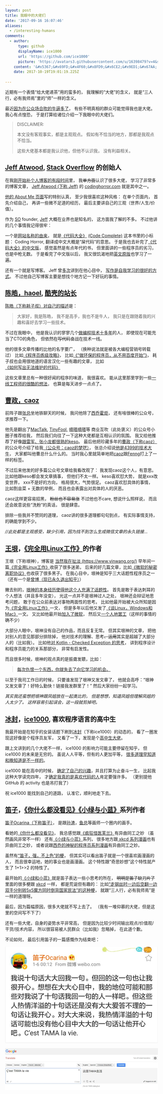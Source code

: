 ```yaml
---
layout: post
title: 我眼中的大佬们
date: '2017-09-16 16:07:46'
aliases:
  - /interesting-humans
comments:
  - author:
      type: github
      displayName: ice1000
      url: 'https://github.com/ice1000'
      picture: 'https://avatars3.githubusercontent.com/u/16398479?v=4&s=73'
    content: '&#x5367;&#x69FD;&#x4F60;&#x8FD9;&#x6CE2;&#x9ED1;&#x67AA;'
    date: 2017-10-19T19:01:19.225Z

---
```


近期有一个表情“给大佬递茶”用的蛮多的，
我理解的“大佬”的含义，
就是“三人行，必有我师焉”里的“师”一样的含义。

<!--more-->

最近[因为在公众场合吹的牛逼多了][my-zhihu]，
有些不明真相的群众可能觉得我也是大佬。
我心有点惶恐，
于是打算给诸位介绍一下我眼中的大佬们。

> DISCLAIMER:
>
> 本文没有客观事实，都是主观观点。
> 假如有不恰当的地方，那都是我观点不恰当。
>
> 这些大佬基本都是我认识他，但他不认识我，
> 没有利益相关。


## [Jeff Atwood][jeff], [Stack Overflow][so] 的创始人

在我[刚开始补个人博客的有段时间][read-blog]里，
我~~单方面~~认识了很多大佬，
学习了非常多的博客文章，
[Jeff Atwood (下称 Jeff)][jeff] 的 [codinghorror.com][coding-horror] 就是其中之一。

[他的 About Me 页面][jeff]写的特别认真，
至少我很喜欢这种风格：
在单个页面内，
首先介绍自己，
再讲一些微不足道的经历，
最后主要讲自己的三观（世界/人生/价值）。

作为 [SO][so] founder,
[Jeff][jeff] 大概在业界也是知名的，
这方面我了解的不多。
不过他讲的几个事情我记得很牢：

一个是[网站名称的由来][name-of-coding-horror]，
就是[《代码大全》][code-complete-cn] [(Code Complete)][code-complete] 这本书里的小标题：
Coding Horror, 翻译成中文大概是“屎代码”的意思。
于是我也去补完了[《代码大全》的中文版][code-complete-cn]，
感觉虽然是有点年代的书，
但里面讲的一些程序员的劣习，
也是中枪无数。
于是看完了中文版以后，
我又很饥渴地把[英文原版][code-complete]也学习了一遍。

还有一个就是写博客。
Jeff 曾[多次][fear-of-writing]讲到在他心目中，
[写作是自我学习的很好的方式][how-to-write]。
不过他自己写博客主要是想找个地方记一下好玩的事情。


## [陈皓，haoel][haoel-weibo], [酷壳的站长][haoel]

[陈皓（下称耗子叔）对自己的描述][haoel]是：

> 大家好，我是陈皓，
> 我不是高手，我也不是牛人，
> 我只是在跟随着我的兴趣和喜好去学习一些技术。

不过在我眼中，
他是我认识的寥寥几个[做编程技术十多年][haoel-dev]的人，
即使现在可能充当了CTO的角色，
但依然~~在写代码~~奋战在技术一线。

他的很多文章传播的比他的名字要广，
（换种说法就是被各大编程营销号转载过）
比如[《程序员练级攻略》][level-tasks]，
比如[《“做环保的程序员，从不用百度开始”》][no-baidu]，
耗子叔也会用很地道的语言汉化一些有趣的文章，
比如[《如何写出无法维护的代码》][bad-code]

这些文章里总有一种很好闻的程序的味道，
我很喜欢。
能从这里那里学到一些[一线工程师的很酷的想法][se]，
也算是每天进步一点点了。


## [曹政，caoz][caoz]

前阵子跟[张总][tothegump]坐地铁聊天的时候，
我问他除了[西乔][xiqiao][霍炬][huoju]，
还有啥很棒的公众号，求推荐一下。

他先是翻出了[MacTalk][wechat-mactalk], [TinyFool][wechat-tinyfool], [嘀嗒嘀嗒][wechat-angelatalk]等
商业互吹（此处褒义）的公众号小圈子推荐给我，
然后我们向往了一下这种大佬都是互相认识的氛围。
我又给他推荐了好像[跟雷军、张小龙都很熟的keso][wechat-keso]。
最后他把珍藏多年的[曹政（下称caoz）][caoz]的公众号介绍了给我[（公众号：caoz的梦呓）][wechat-caoz]，
张总介绍说[他是4399的技术大牛][caoz-4399]，
大家都叫他曹总什么什么的。
当时我心里就简单地把[caoz][caoz]跟[Fenng][fenng]打上了一样的标签。

不过后来他发的好多篇公众号文章给我看改观了：
我发现caoz这个人，有意思。
比如他跟keso都会发文章搞事，
但他们不太一样。
keso喜欢怼大势，
就是xxx改变世界，
xxx不是好的方向，
格局很大，气势很足。
caoz喜欢怼具体的事情，
比如割韭菜 + 无数的举例，
而且也会表露出对具体的人的厌恶。

caoz这样更容易招黑，
~~粉丝也不容易涨~~
不过他也不care,
想说什么照样说，
而且还会故意说些“洗粉”的真话，
很是肆意。

排除一些我并不赞同的道理，
caoz讲的很多道理都句句到点，
有实际事情支持，
的确能学到不少。

_//此处都是主观感受，缺少引用，因为找不到怎么生成微信文章的永久链接…_


## [王垠][yin]，[《完全用Linux工作》][work-with-linux]的作者

王垠（下称垠神），博客是 [当然我在扯淡 (https://www.yinwang.org/)][yin]
早年间一篇[《完全用Linux工作》][work-with-linux]收获了很多迷弟，
后来的好几篇文章，比如[《微软的秘密离职协议》][microsoft-separation]也收获了很多黑子。
在我心目中，垠神是知乎三大话题性程序员之一
（还有一个是[曾博（现已永久退出知乎）][bo]）

撇去别的，[垠神的本身经历使得他这个人充满了话题性][yin-pr]。
首先是敢于表达刺耳的个人想法（并且多年没变），
光这一点并不是垠神过人之处，
垠神还会辩证地思考问题，
敢于在公众前表达对事物两面性的思考。
比如他最开始被大众所知是因为[《完全用Linux工作》][work-with-linux]一文，
但是多年以后他又发了[《谈Linux，Windows和Mac》][linux-eh]一文。
又比如他最开始[加入了微软][yin-ms]，
然后又[一个人地罢工][yin-strike]（这样的事情的确不少）

大部分人眼中，垠神没有自己的作品，而且反复无常。
但其实垠神的文章，
把他对别人的意见那部分排除掉，
他对技术的理解、思考~~、运用~~其实是超越了大部分人的（比如我）。
比如他[对 Kotlin - Checked Exception 的思考][kotlin-ce]，
讲到程序设计和程序员能力的关系那部分，
非常有启发性。

而且很多时候，垠神的观点真的是振聋发聩，比如：

> [每次仇恨一个东西，你就失去了向它学习的机会。][linux-eh]

以至于我司工作日的时候，
只要谁发现了垠神又发文章了，
他就会高呼：“垠神又发文章了！好特么勤快！链接我发群里了！”
然后大家纷纷一起学习。

_其实我还蛮想把垠神跟凤姐放在一起类比的，_
_但是想想，知道凤姐但理解凤姐的人太少了。_
_这样容易引起误会，这一段就剪掉吧。_


## [冰封][ice1000]，[ice1000][github-ice1000], 喜欢程序语言的高中生

我最开始是在知乎的女装话题下刷到[冰封][ice1000]（下称ice1000）的动态的，
看了一圈发现这好像是个程序员友军，
又看了一下，发现是个[高中生大佬][highschool-ice1000]。

跟上文讲到的几个大佬不一样，
ice1000 的影响力可能主要停留在知乎，
但 ice1000 的未来是无穷的。
虽说人人平等，但有的人更加平等，
[很多道理早知道和晚知道是不一样的][time-is-money]。

ice1000 能在高中的时候，
[确定了自己的兴趣][real-ice1000]，并且打算为止奋斗一生，
比起我这种大学读完四年，
才[确定我真的是喜欢代码的人][i-like-coding]肯定要强许多。
（更别提他 GitHub 的 activity 也是吊打我了）

祝 ice1000 能找到自己的道路，
认准它，顺利地走下去。


## [笛子][ocarina]，[《你什么都没看见》][uc-nothing][《小绿与小蓝》][green-blue-life]系列作者

[笛子Ocarina（下称笛子）][ocarina]，
是跟[孙渣][sunzha]，[鱼总][a4typhoon]等画师一个圈内的画手。

看她的[《你什么都没看见》][uc-nothing]，
我总感觉跟[《疯狂怪医芙兰》][franken-fran]有异曲同工之妙
（虽然画风非常不一样）
还有[《小绿与小蓝》][green-blue-life]系列，
很多地方跟[ xkcd 系列漫画][xkcd]也有异曲同工之妙，
或者说跟[西乔的神秘的程序员系列漫画][xiqiao]有异曲同工之妙。

虽然有[“笛子，强，不上色”的梗][ocarina-strong]，
但其实可以看出笛子就是一个很喜欢画漫画的人，
而且很幸运地，她的事业也是画漫画。
这个特性跟“奇思妙想”这个特性就产生了 1+1>>2 的特性了。

最开始的[《小绿和小蓝》][green-blue-life]就是笛子表达一些小思考的所在，
~~明明是笛子缺刀片了~~
里面的很多梗跟 [xkcd][xkcd] 一样，
都是荒诞但有趣的：
比如[“走钢丝时一边后空翻一边双手分别转5x5魔方同时倒背国家民法”的这种梗][gb-talent]，
就跟“三人行，必有我师焉”是一样的道理呀。


最后，因为篇幅原因，很多大佬就不写上去了。
（我有一堆仰慕的大佬，但是这里的空间写不下了）

还有一些大佬，自身的姿势水平非常高，
但是因为比较少时间输出观点/价值观/干货/技术内容，
所以很容易被人民群众（比如我）忽略掉，
在此道个歉。

不论如何，
最后引用笛子的一篇感慨作为结束吧：

![cest-tama-la-vie][cest-tama-la-vie]

![cest-tama-la-vie-translate][cest-tama-la-vie-translate]

[my-zhihu]: https://www.zhihu.com/people/su-zi-yue-50/activities
[so]: https://stackoverflow.com/
[jeff]: https://blog.codinghorror.com/about-me/
[read-blog]: /read-blogs-to-write-blogs
[coding-horror]: https://blog.codinghorror.com/
[name-of-coding-horror]: https://blog.codinghorror.com/on-the-meaning-of-coding-horror/
[code-complete-cn]: https://book.douban.com/subject/1477390/
[code-complete]: https://www.amazon.com/Code-Complete-Practical-Handbook-Construction/dp/0735619670
[fear-of-writing]: https://blog.codinghorror.com/fear-of-writing/
[how-to-write]: https://blog.codinghorror.com/how-to-write-without-writing/
[haoel-weibo]: https://weibo.com/haoel
[haoel]: https://coolshell.cn/haoel
[haoel-dev]: https://coolshell.cn/articles/17446.html
[level-tasks]: https://coolshell.cn/articles/4990.html
[no-baidu]: https://coolshell.cn/articles/9308.html
[bad-code]: https://coolshell.cn/articles/4758.html
[se]: https://coolshell.cn/articles/17497.html
[caoz]: https://www.zhihu.com/people/cao-zheng/activities
[tothegump]: https://www.zhihu.com/people/jia-jia-15-81
[xiqiao]: https://blog.xiqiao.info/
[huoju]: https://blog.devep.net/virushuo/
[wechat-mactalk]: https://weixin.sogou.com/weixin?type=1&query=mactalkpro
[wechat-tinyfool]: https://weixin.sogou.com/weixin?type=1&query=tiny4voice
[wechat-angelatalk]: https://weixin.sogou.com/weixin?type=1&query=angelatalk
[wechat-keso]: https://weixin.sogou.com/weixin?type=1&query=kesoview
[wechat-caoz]: https://weixin.sogou.com/weixin?type=1&query=caozsay
[caoz-4399]: https://www.zhihu.com/question/19596615/answer/14322195
[fenng]: https://www.zhihu.com/people/fenng/activities
[yin]: https://www.yinwang.org/
[work-with-linux]: https://www.douban.com/group/topic/12121637/
[microsoft-separation]: https://www.yinwang.org/blog-cn/2017/05/10/microsoft-separation
[bo]: https://zhuanlan.zhihu.com/p/25031872
[yin-pr]: https://www.zhihu.com/question/20102511
[linux-eh]: https://www.douban.com/group/topic/44818003/
[yin-ms]: https://www.zhihu.com/question/50128385
[yin-strike]: https://www.yinwang.org/blog-cn/2017/04/11/strike
[kotlin-ce]: https://www.yinwang.org/blog-cn/2017/05/23/kotlin
[ice1000]: https://www.zhihu.com/people/ice1000/activities
[github-ice1000]: https://github.com/ice1000
[highschool-ice1000]: https://www.zhihu.com/question/64427785
[time-is-money]: https://www.zhihu.com/question/63691021
[real-ice1000]: https://www.zhihu.com/question/57850781
[i-like-coding]: /my-programmer-habits
[ocarina]: https://weibo.com/echohall?profile_ftype=1&is_all=1
[uc-nothing]: https://www.u17.com/comic/16179.html
[green-blue-life]: https://ac.qq.com/Comic/comicInfo/id/536332
[sunzha]: https://weibo.com/u/6365729214
[a4typhoon]: https://weibo.com/A4TYPHOON
[franken-fran]: https://en.wikipedia.org/wiki/Franken_Fran
[xkcd]: https://xkcd.com/
[ocarina-strong]: https://zh.moegirl.org/zh-hans/Ocarina
[gb-talent]: https://ac.qq.com/ComicView/index/id/536332/cid/95
[cest-tama-la-vie]: /assets/cest_tama_la_vie.jpg
[cest-tama-la-vie-translate]: /assets/cest_tama_la_vie_translate.jpg


